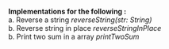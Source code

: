 <b>Implementations for the following :</b><br>
a. Reverse a string <i>reverseString(str: String)</i><br>
b. Reverse string in place <i>reverseStringInPlace</i><br>
b. Print two sum in a array <i>printTwoSum</i><br>
